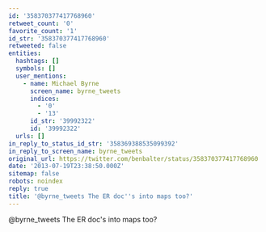 ```yaml
---
id: '358370377417768960'
retweet_count: '0'
favorite_count: '1'
id_str: '358370377417768960'
retweeted: false
entities:
  hashtags: []
  symbols: []
  user_mentions:
    - name: Michael Byrne
      screen_name: byrne_tweets
      indices:
        - '0'
        - '13'
      id_str: '39992322'
      id: '39992322'
  urls: []
in_reply_to_status_id_str: '358369388535099392'
in_reply_to_screen_name: byrne_tweets
original_url: https://twitter.com/benbalter/status/358370377417768960
date: '2013-07-19T23:38:50.000Z'
sitemap: false
robots: noindex
reply: true
title: '@byrne_tweets The ER doc''s into maps too?'
---
```


@byrne_tweets The ER doc's into maps too?